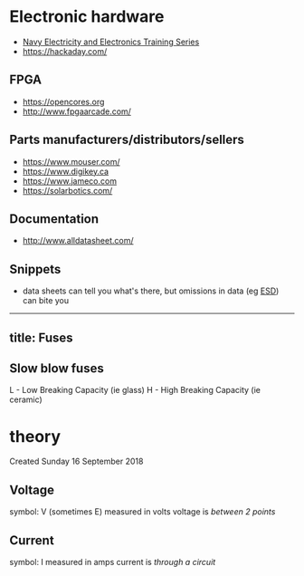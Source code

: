 # Electronic hardware

* [Navy Electricity and Electronics Training Series](https://www.hnsa.org/resources/manuals-documents/2575-2/)
* <https://hackaday.com/>

## FPGA

* <https://opencores.org>
* <http://www.fpgaarcade.com/>

## Parts manufacturers/distributors/sellers

* <https://www.mouser.com/>
* <https://www.digikey.ca>
* <https://www.jameco.com>
* <https://solarbotics.com/>

## Documentation

* <http://www.alldatasheet.com/>

## Snippets

* data sheets can tell you what's there, but omissions in data (eg [ESD](https://warmcat.com/2016/11/21/let's-play-what's-my-esd-rating.html)) can bite you

<!---
https://blog.jessfraz.com/post/why-open-source-firmware-is-important-for-security
-->


---
title: Fuses
---

## Slow blow fuses

L - Low Breaking Capacity (ie glass)
H - High Breaking Capacity (ie ceramic)


# theory
Created Sunday 16 September 2018

Voltage
-------
symbol: V (sometimes E)
measured in volts
voltage is *between 2 points*

Current
-------
symbol: I
measured in amps
current is *through a circuit*


